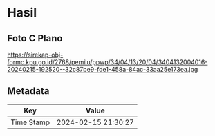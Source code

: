 # Hasil

## Foto C Plano

https://sirekap-obj-formc.kpu.go.id/2768/pemilu/ppwp/34/04/13/20/04/3404132004016-20240215-192520--32c87be9-fde1-458a-84ac-33aa25e173ea.jpg


## Metadata

| Key        | Value               |
| ---------- | ------------------- |
| Time Stamp | 2024-02-15 21:30:27 |



